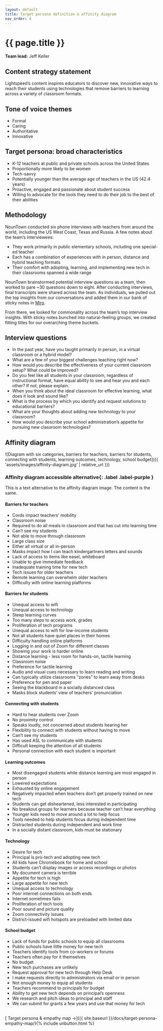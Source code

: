 ```yaml
---
layout: default
title: Target persona definition & affinity diagram
nav_order: 4
---
```


# {{ page.title }}

**Team lead:** Jeff Keller

## Content strategy statement

Lightspeed’s content inspires educators to discover new, innovative ways to reach their students using technologies that remove barriers to learning across a variety of classroom formats.

## Tone of voice themes

- Formal
- Caring
- Authoritative
- Innovative

## Target persona: broad characteristics

- K-12 teachers at public and private schools across the United States
- Proportionally more likely to be women
- Tech-savvy
- Potentially younger than the average age of teachers in the US (42.4 years)
- Proactive, engaged and passionate about student success
- Willing to advocate for the tools they need to do their job to the best of their abilities

## Methodology

NounTown conducted six phone interviews with teachers from around the world, including the US West Coast, Texas and Russia. A few notes about the team’s interviewees:

- They work primarily in public elementary schools, including one special-ed teacher
- Each has a combination of experiences with in person, distance and hybrid teaching formats
- Their comfort with adopting, learning, and implementing new tech in their classrooms spanned a wide range

NounTown brainstormed potential interview questions as a team, then worked to pare ~30 questions down to eight. After conducting interviews, final transcripts were shared across the team. As individuals, we pulled out the top insights from our conversations and added them in our bank of sticky notes in [Miro](https://miro.com/). 

From there, we looked for commonality across the team’s top interview insights. With sticky notes bunched into natural-feeling groups, we created fitting titles for our overarching theme buckets.

## Interview questions

- In the past year, have you taught primarily in person, in a virtual classroom or a hybrid model?
- What are a few of your biggest challenges teaching right now?
- How would you describe the effectiveness of your current classroom setup? What could be improved?
- Do you feel like all students in your classroom, regardless of instructional format, have equal ability to see and hear you and each other? If not, please explain.
- When you think about the ideal classroom for effective learning, what does it look and sound like?
- What is the process by which you identify and request solutions to educational barriers?
- What are your thoughts about adding new technology to your classroom?
- How would you describe your school administration’s appetite for pursuing new classroom technologies?

## Affinity diagram

![Diagram with six categories, barriers for teachers, barriers for students, connecting with students, learning outcomes, technology, school budget]({{ 'assets/images/affinity-diagram.jpg' | relative_url }})

### Affinity diagram **accessible alternative**{: .label .label-purple } 

This is a text alternative to the affinity diagram image. The content is the same.

#### Barriers for teachers
- Cords impact teachers' mobility
- Classroom noise
- Required to do all meals in classroom and that has cut into learning time
- Can’t see my students
- Not able to move through classroom
- Large class size
- Either all virtual or all in-person
- Masks impact how I can teach kindergartners letters and sounds
- Lack of access to items like easel, whiteboard
- Unable to give immediate feedback
- Inadequate training time for new tech
- Tech issues for older teachers
- Remote learning can overwhelm older teachers
- Difficulty with online learning platforms

#### Barriers for students
- Unequal access to wifi
- Unequal access to technology
- Steep learning curves
- Too many steps to access work, grades
- Proliferation of tech programs
- Unequal access to wifi for low-income students
- Not all students have quiet places in their homes
- Difficulty handling online platforms
- Logging in and out of Zoom for different classes
- Showing your work is harder online
- Distance learning - less room for hands-on, tactile learning
- Classroom noise
- Preference for tactile learning
- Audio and visual cues necessary to learn reading and writing
- Can typically utilize classrooms “zones” to learn away from desks
- Preference for pen and paper
- Seeing the blackboard in a socially distanced class
- Masks block students’ view of teachers’ pronunciation

#### Connecting with students
- Hard to hear students over Zoom
- No proximity control
- Speaks loudly, not concerned about students hearing her
- Flexibility to connect with students without having to move
- Can’t see my students
- Has used ASL to communicate with students
- Difficult keeping the attention of all students
- Personal connection with each student is important

#### Learning outcomes
- Most disengaged students while distance learning are most engaged in person
- Lowered expectations
- Exhausted by online engagement
- Negatively impacted when teachers don’t get properly trained on new tech
- Students can get disheartened, less interested in participating
- No breakout groups for learners because teacher can’t hear everything
- Younger kids need to move around a lot to help focus
- Tools needed to help students focus during independent time
- Distracted students during independent and work time
- In a socially distant classroom, kids must be stationary

#### Technology
- Desire for tech
- Principal is pro-tech and adopting new tech
- All kids have Chromebook for home and school
- Students can’t display images or access recordings or photos
- My document camera is terrible
- Appetite for tech is high
- Large appetite for new tech
- Unequal access to technology
- Poor internet connections on both ends
- Internet sometimes fails
- Proliferation of tech tools
- Poor sound and picture quality
- Zoom connectivity issues
- District-issued wifi hotspots are preloaded with limited data

#### School budget
- Lack of funds for public schools to equip all classrooms
- Public schools have little money for new tech
- Teachers identify tools from co-workers or forums
- Teachers often pay for it themselves
- No budget
- New tech purchases are unlikely
- Request approval for new tech through Help Desk
- I make requests directly to administrators via email or in person
- Not enough money to equip all students
- Teachers recommend to principals for budget
- Ability to get new tech depends on principal’s openness
- We research and pitch ideas to principal and staff
- We can submit for grants a few years and use that money for tech

<br>
[ Target persona & empathy map →]({{ site.baseurl }}/docs/target-persona-empathy-map/){% include unbutton.html %}